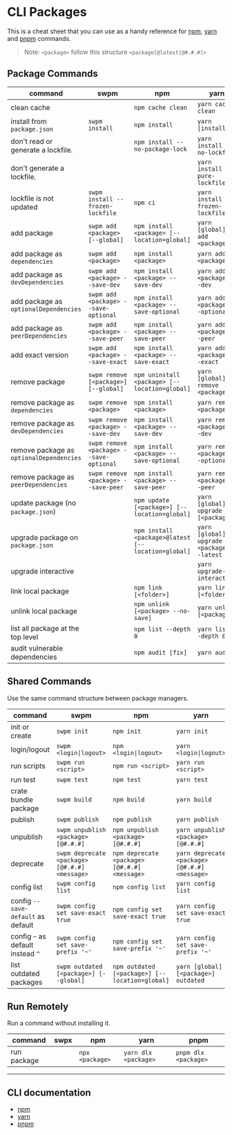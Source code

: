 # CLI Packages

This is a cheat sheet that you can use as a handy reference for [npm](https://www.npmjs.com/), [yarn](https://yarnpkg.com/) and [pnpm](https://pnpm.io/) commands.

> Note: `<package>` follow this structure `<package[@latest|@#.#.#]>`

## Package Commands

| command                                     | swpm                                    | npm                                                 | yarn                                            | pnpm                                            |
| ------------------------------------------- | --------------------------------------- | --------------------------------------------------- | ----------------------------------------------- | ----------------------------------------------- |
| clean cache                                 |                                         | `npm cache clean`                                   | `yarn cache clean`                              |                                                 |
| install from `package.json`                 | `swpm install`                          | `npm install`                                       | `yarn [install]`                                | `pnpm install`                                  |
| don't read or generate a lockfile.          |                                         | `npm install --no-package-lock`                     | `yarn install --no-lockfile`                    |                                                 |
| don't generate a lockfile.                  |                                         |                                                     | `yarn install --pure-lockfile`                  |                                                 |
| lockfile is not updated                     | `swpm install --frozen-lockfile`        | `npm ci`                                            | `yarn install --frozen-lockfile`                | `pnpm install --frozen-lockfile`                |
| add package                                 | `swpm add <package> [--global]`         | `npm install <package> [--location=global]`         | `yarn [global] add <package>`                   | `pnpm add <package> [--global]`                 |
| add package as `dependencies`               | `swpm add <package>`                    | `npm install <package>`                             | `yarn add <package>`                            | `pnpm add <package>`                            |
| add package as `devDependencies`            | `swpm add <package> --save-dev`         | `npm install <package> --save-dev`                  | `yarn add <package> --dev`                      | `pnpm add <package> --save-dev`                 |
| add package as `optionalDependencies`       | `swpm add <package> --save-optional`    | `npm install <package> --save-optional`             | `yarn add <package> --optional`                 | `pnpm add <package> --save-optional`            |
| add package as `peerDependencies`           | `swpm add <package> --save-peer`        | `npm install <package> --save-peer`                 | `yarn add <package> --peer`                     | `pnpm add <package> --save-peer`                |
| add exact version                           | `swpm add <package> --save-exact`       | `npm install <package> --save-exact`                | `yarn add <package> --exact`                    | `pnpm add <package> --save-exact`               |
| remove package                              | `swpm remove [<package>] [--global]`    | `npm uninstall <package> [--location=global]`       | `yarn [global] remove <package>`                | `pnpm uninstall <package> [--global]`           |
| remove package as `dependencies`            | `swpm remove <package>`                 | `npm install <package>`                             | `yarn remove <package>`                         | `pnpm remove <package>`                         |
| remove package as `devDependencies`         | `swpm remove <package> --save-dev`      | `npm install <package> --save-dev`                  | `yarn remove <package> --dev`                   | `pnpm remove <package> --save-dev`              |
| remove package as `optionalDependencies`    | `swpm remove <package> --save-optional` | `npm install <package> --save-optional`             | `yarn remove <package> --optional`              | `pnpm remove <package> --save-optional`         |
| remove package as `peerDependencies`        | `swpm remove <package> --save-peer`     | `npm install <package> --save-peer`                 | `yarn remove <package> --peer`                  | `pnpm remove <package> --save-peer`             |
| update package (no `package.json`)          |                                         | `npm update [<package>] [--location=global]`        | `yarn [global] upgrade [<package>]`             | `pnpm update [<package>] [--global]`            |
| upgrade package on `package.json`           |                                         | `npm install <package>@latest [--location=global]`  | `yarn [global] upgrade <package> --latest`      | `pnpm update <package> --latest [--global]`     |
| upgrade interactive                         |                                         |                                                     | `yarn upgrade-interactive`                      | `pnpm update --interactive`                     |
| link local package                          |                                         | `npm link [<folder>]`                               | `yarn link [<folder>]`                          | `pnpm link [<folder>]`                          |
| unlink local package                        |                                         | `npm unlink [<package> --no-save]`                  | `yarn unlink [<package>]`                       | `pnpm unlink [<package>]`                       |
| list all package at the top level           |                                         | `npm list --depth 0`                                | `yarn list --depth 0`                           | `pnpm list --depth 0`                           |
| audit vulnerable dependencies               |                                         | `npm audit [fix]`                                   | `yarn audit`                                    | `pnpm audit [--fix]`                            |

## Shared Commands

Use the same command structure between package managers.

| command                                | swpm                                         | npm                                            | yarn                                            | pnpm                                            |
| -------------------------------------- | -------------------------------------------- | ---------------------------------------------- | ----------------------------------------------- | ----------------------------------------------- |
| init or create                         | `swpm init`                                  | `npm init`                                     | `yarn init`                                     | `pnpm init`                                     |
| login/logout                           | `swpm <login\|logout>`                       | `npm <login\|logout>`                          | `yarn <login\|logout>`                          | `pnpm <login\|logout>`                          |
| run scripts                            | `swpm run <script>`                          | `npm run <script>`                             | `yarn run <script>`                             | `pnpm [run] <script>`                           |
| run test                               | `swpm test`                                  | `npm test`                                     | `yarn test`                                     | `pnpm test`                                     |
| crate bundle package                   | `swpm build`                                 | `npm build`                                    | `yarn build`                                    | `pnpm build`                                    |
| publish                                | `swpm publish`                               | `npm publish`                                  | `yarn publish`                                  | `pnpm publish`                                  |
| unpublish                              | `swpm unpublish <package>[@#.#.#]`           | `npm unpublish <package>[@#.#.#]`              | `yarn unpublish <package>[@#.#.#]`              | `pnpm unpublish <package>[@#.#.#]`              |
| deprecate                              | `swpm deprecate <package>[@#.#.#] <message>` | `npm deprecate <package>[@#.#.#] <message>`    | `yarn deprecate <package>[@#.#.#] <message>`    | `pnpm deprecate <package>[@#.#.#] <message>`    |
| config list                            | `swpm config list`                           | `npm config list`                              | `yarn config list`                              | `pnpm config list`                              |
| config `--save-default` as default     | `swpm config set save-exact true`            | `npm config set save-exact true`               | `yarn config set save-exact true`               | `pnpm config set save-exact true`               |
| config `~` as default instead `^`      | `swpm config set save-prefix '~'`            | `npm config set save-prefix '~'`               | `yarn config set save-prefix '~'`               | `pnpm config set save-prefix '~'`               |
| list outdated packages                 | `swpm outdated [<package>] [--global]`       | `npm outdated [<package>] [--location=global]` | `yarn [global] [<package>] outdated`            | `pnpm outdated [<package>] [--global]`          |

## Run Remotely

Run a command without installing it.

| command                                | swpx | npm                                          | yarn                                            | pnpm                                            |
| -------------------------------------- | ---- | -------------------------------------------- | ----------------------------------------------- | ----------------------------------------------- |
| run package                            |      | `npx <package>`                              | `yarn dlx <package>`                            | `pnpm dlx <package>`                            |

---

## CLI documentation

- [npm](https://docs.npmjs.com/cli/v8/commands)
- [yarn](https://classic.yarnpkg.com/en/docs/cli/)
- [pnpm](https://pnpm.io/cli/install)
